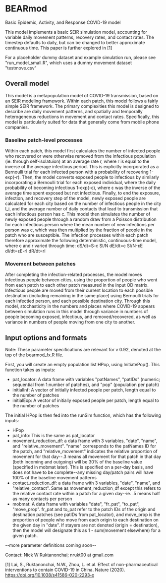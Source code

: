 # BEARmod
Basic Epidemic, Activity, and Response COVID-19 model

This model implements a basic SEIR simulation model, accounting for variable daily movement patterns, recovery rates, and contact rates. The timestep defaults to daily, but can be changed to better approximate continuous time. This paper is further explored in [1]

For a placeholder dummy dataset and example simulation run, please see "run_model_small.R", which uses a dummy movement dataset "testmove.csv"

## Overall model
This model is a metapopulation model of COVID-19 transmission, based on an SEIR modeling framework. Within each patch, this model follows a fairly simple SEIR framework. The primary complexities this model is designed to describe are daily movement patterns, and spatially and temporally heterogeneous reductions in movement and contact rates. Specifically, this model is particularly suited for data that generally come from mobile phone companies.

### Baseline patch-level processes
Within each patch, this model first calculates the number of infected people who recovered or were otherwise removed from the infectious population (ie. through self-isolatuion) at an average rate r, where r is equal to the inverse of the average infectious period. This is explicitly incorporated as a Bernoulli trial for each infected person with a probability of recovering 1-exp⁡(-r). 
Then, the model converts exposed people to infectious by similarly incorporating a Bernoulli trial for each exposed individual, where the daily probability of becoming infectious 1-exp⁡(-ε), where ε was the inverse of the average time spent exposed but not infectious. 
Finally, to end the exposure, infection, and recovery step of the model, newly exposed people are calculated for each city based on the number of infectious people in the city I_i, and the average number of daily contacts that lead to transmission that each infectious person has c. This model then simulates the number of newly exposed people through a random draw from a Poisson distribution for each infectious person where the mean number of new infections per person was c, which was then multiplied by the fraction of people in the patch who are susceptible.
The infection processes within each patch therefore approximate the following deterministic, continuous-time model, where c and r varied through time:
dS/dt=S-c SI/N
dE/dt=c SI/N-εE
dI/dt=εE-rI
dR/dt=rI

### Movement between patches
After completing the infection-related processes, the model moves infectious people between cities, using the proportion of people who went from each patch to each other patch measured in the input OD matrix. Infectious people are moved from their current location to each possible destination (including remaining in the same place) using Bernoulli trials for each infectied person, and each possible destination city. 
Through this model, stochasticity in the numbers and places where COVID-19 appears between simulation runs in this model through variance in numbers of people becoming exposed, infectious, and removed/recovered, as well as variance in numbers of people moving from one city to another.

## Input options and formats
Note: These parameter specifications are relevant for v 0.92, denoted at the top of the bearmod_fx.R file.

First, you will create an empty population list HPop, using InitiatePop(). This function takes as inputs:
- pat_locator: A data frame with variables "patNames", "patIDs" (numeric; sequential from 1:number of patches), and "pop" (population per patch)
- initialInf: A vector of initially infected people per patch, length equal to the number of patches
- initialExp: A vector of initially exposed people per patch, length equal to the number of patches

The initial HPop is then fed into the runSim function, which has the following inputs:
- HPop
- pat_info: This is the same as pat_locator
- movement_reduction_df: a data frame with 3 variables, "date", "name", and "relative_movement". "name" corresponds to the patNames ID for the patch, and "relative_movement" indicates the relative proportion of movement for that day--.3 means all movement for that patch in that day (both incoming and outgoing) will be 30% of the baseline value (specified in mobmat later). This is specified on a per-day basis, and does not have to be complete--any missing day/patch pairs will have 100% of the baseline movement patterns
- contact_reduction_df: a data frame with 3 variables, "date", "name", and "relative_contact". Same as movement_reduction_df except this refers to the relative contact rate within a patch for a given day--ie. .5 means half as many contacts per person
- mobmat: A data frame with variables "date", "fr_pat", "to_pat", "move_prop". fr_pat and to_pat refer to the patch IDs of the origin and destination patches (see patIDs from pat_locator), and move_prop is the proportion of people who move from each origin to each destination on the given day in "date". If stayers are not denoted (origin = destination), then the model will designate this as 1 - sum(movement elsewhere) for a given patch. 

--more parameter definitions coming soon--

Contact:
Nick W Ruktanonchai; 
nrukt00 at gmail.com

[1] Lai, S., Ruktanonchai, N.W., Zhou, L. et al. Effect of non-pharmaceutical interventions to contain COVID-19 in China. Nature (2020). https://doi.org/10.1038/s41586-020-2293-x
